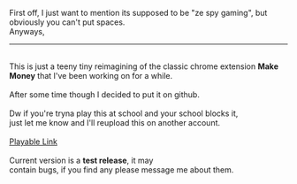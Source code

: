 First off, I just want to mention its supposed to be "ze spy gaming", but obviously you can't put spaces.
<br>Anyways,
<br><hr><br>This is just a teeny tiny reimagining of the classic chrome extension **Make Money** that I've been working on for a while.
<br><br>After some time though I decided to put it on github.
<br><br>Dw if you're tryna play this at school and your school blocks it,<br>just let me know and I'll reupload this on another account.
<br><br><a href='https://zespygaming.github.io/nothing/'>Playable Link</a>
<br><br>Current version is a <strong>test release</strong>, it may<br>contain bugs, if you find any please message me about them.

